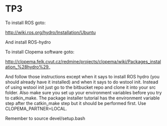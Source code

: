 TP3
===

To install ROS goto:

http://wiki.ros.org/hydro/Installation/Ubuntu

And install ROS-hydro

To install Clopema software goto:

http://clopema.felk.cvut.cz/redmine/projects/clopema/wiki/Packages_instalation_%28hydro%29_

And follow those instructions except when it says to install ROS hydro (you should already have it installed) and when it says to do wstool init. Instead of using wstool init just go to the bitbucket repo and clone it into your src folder.
Also make sure you set up your environment variables before you try to catkin_make. The package installer tutorial has the environment variable step after the catkin_make step but it should be performed first. Use CLOPEMA_PARTNER=LOCAL. 

Remember to source devel/setup.bash

